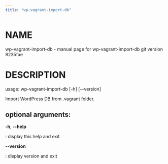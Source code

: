 ```yaml
---
title: "wp-vagrant-import-db"
---
```



NAME
====

wp-vagrant-import-db - manual page for wp-vagrant-import-db git version
8235fae

DESCRIPTION
===========

usage: wp-vagrant-import-db \[-h\] \[\--version\]

Import WordPress DB from .vagrant folder.

optional arguments:
-------------------

**-h**, **\--help**

:   display this help and exit

**\--version**

:   display version and exit
